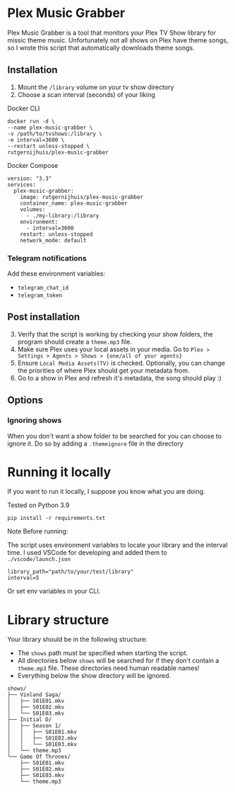 # Plex Music Grabber
Plex Music Grabber is a tool that monitors your Plex TV Show library for missic theme music. Unfortunately not all shows on Plex have theme songs, so I wrote this script that automatically downloads theme songs.


## Installation

1. Mount the `/library` volume on your tv show directory
2. Choose a scan interval (seconds) of your liking

Docker CLI
```
docker run -d \
--name plex-music-grabber \
-v /path/to/tvshows:/library \
-e interval=3600 \
--restart unless-stopped \
rutgernijhuis/plex-music-grabber
```

Docker Compose
```
version: "3.3"
services:
  plex-music-grabber:
    image: rutgernijhuis/plex-music-grabber
    container_name: plex-music-grabber
    volumes:
      - ./my-library:/library
    environment:
      - interval=3600
    restart: unless-stopped
    network_mode: default
```

### Telegram notifications
Add these environment variables:
- `telegram_chat_id`
- `telegram_token`

## Post installation 
3. Verify that the script is working by checking your show folders, the program should create a `theme.mp3` file.
4. Make sure Plex uses your local assets in your media. Go to `Plex > Settings > Agents > Shows > {one/all of your agents}`
5. Ensure `Local Media Assets(TV)` is checked. Optionally, you can change the priorities of where Plex should get your metadata from.
6. Go to a show in Plex and refresh it's metadata, the song should play :)

## Options
### Ignoring shows
When you don't want a show folder to be searched for you can choose to ignore it.
Do so by adding a `.themeignore` file in the directory

# Running it locally
If you want to run it locally, I suppose you know what you are doing.

Tested on Python 3.9


`pip install -r requirements.txt`

Note Before running:

The script uses environment variables to locate your library and the interval time.
I used VSCode for developing and added them to `./vscode/launch.json`

```
library_path="path/to/your/test/library"
interval=5
```

Or set env variables in your CLI.

# Library structure

Your library should be in the following structure:
- The `shows` path must be specified when starting the script.
- All directories below `shows` will be searched for if they don't contain a `theme.mp3` file. These directories need human readable names!
- Everything below the show directory will be ignored.

```
shows/
├── Vinland Saga/
│   ├── S01E01.mkv
│   ├── S01E02.mkv
│   └── S01E03.mkv
├── Initial D/
│   ├── Season 1/
│   │   ├── S01E01.mkv
│   │   ├── S01E02.mkv
│   │   └── S01E03.mkv
│   └── theme.mp3
└── Game Of Thrones/
    ├── S01E01.mkv
    ├── S01E02.mkv
    ├── S01E03.mkv
    └── theme.mp3
```